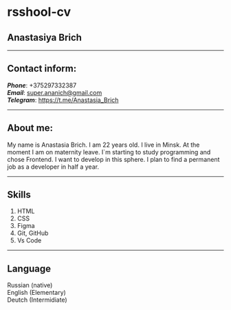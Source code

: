 # rsshool-cv
## Anastasiya Brich
---------------------
## Contact inform:
***Phone***: +375297332387  
***Email***: super.ananich@gmail.com    
***Telegram***: https://t.me/Anastasia_Brich

_________________
## About me:

My name is Anastasia Brich. I am 22 years old. I live in Minsk. At the moment I am on maternity leave. I`m starting to study programming and chose Frontend. I want to develop in this sphere. I plan to find a permanent job as a developer in half a year.
____________________
## Skills
1. HTML
2. CSS
3. Figma
4. Git, GitHub
5. Vs Code
_________________
## Language
Russian (native)    
English (Elementary)    
Deutch (Intermidiate)

